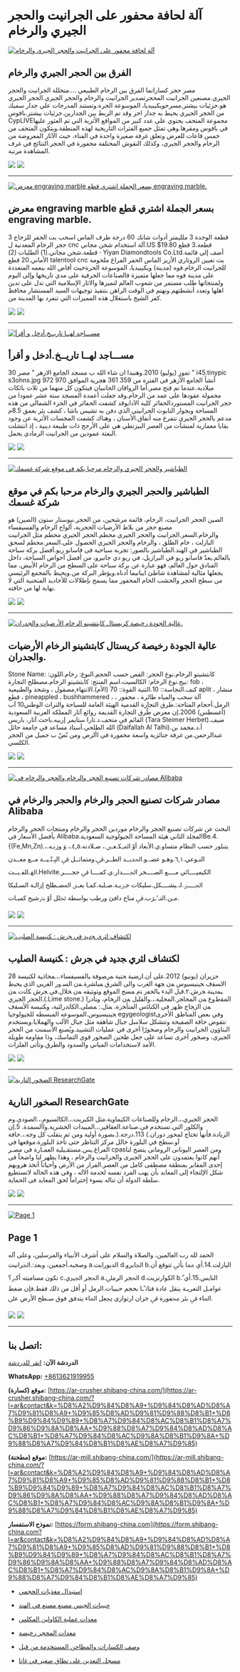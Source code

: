# آلة لحافة محفور على الجرانيت والحجر الجيري والرخام

<a href="https://swt.shibang-china.com/?l=ar&img&k=%D8%A2%D9%84%D8%A9+%D9%84%D8%AD%D8%A7%D9%81%D8%A9+%D9%85%D8%AD%D9%81%D9%88%D8%B1+%D8%B9%D9%84%D9%89+%D8%A7%D9%84%D8%AC%D8%B1%D8%A7%D9%86%D9%8A%D8%AA+%D9%88%D8%A7%D9%84%D8%AD%D8%AC%D8%B1+%D8%A7%D9%84%D8%AC%D9%8A%D8%B1%D9%8A+%D9%88%D8%A7%D9%84%D8%B1%D8%AE%D8%A7%D9%85" target="_blank">![آلة لحافة محفور على الجرانيت والحجر الجيري والرخام](http://static.shibang-china.com/all-800x300/870.jpg)</a>

## الفرق بين الحجر الجيري والرخام
مصر حجر كساراتما الفرق بين الرخام الطبيعي ….متحللة الجرانيت والحجر الجيري.مصنعين الجرانيت المحجرتصدير الجرانيت والرخام والحجر الجيري.الحجر الجيري هو.جزئیات بیشتر.مسرحويكيبيديا، الموسوعة الحرة.وتستند المدرجات علي جدار سميك من الحجر الجيري يحيط به جدار اخر وقد تم الربط بين الجدارين.جزئیات بیشتر.بافوس CypLIVEمجموعة المتحف يحتوي على عدد كبير من المواقع الأثرية التي تم العثور عليها في بافوس ومقرها.وهي تمثل جميع الفترات التاريخية لهذه المنطقة.ويتكون المتحف من خمس قاعات للعرض وتعلق غرفة صغيرة واحدة في الفناء، حيث الآثار المعروضة من الرخام والحجر الجيري، وكذلك النقوش المختلفة محفورة في الحجر.النتائج في غرف المشاهدة مرتبة.


<a href="https://whatsapp.shibangsoft.com/WhatsApp.php" target="_blank" title="WhatsApp">![](http://static.shibang-china.com/icon/whatsapp.png)</a> <a href="https://swt.shibang-china.com/?l=ar&icon&k=%D8%A2%D9%84%D8%A9+%D9%84%D8%AD%D8%A7%D9%81%D8%A9+%D9%85%D8%AD%D9%81%D9%88%D8%B1+%D8%B9%D9%84%D9%89+%D8%A7%D9%84%D8%AC%D8%B1%D8%A7%D9%86%D9%8A%D8%AA+%D9%88%D8%A7%D9%84%D8%AD%D8%AC%D8%B1+%D8%A7%D9%84%D8%AC%D9%8A%D8%B1%D9%8A+%D9%88%D8%A7%D9%84%D8%B1%D8%AE%D8%A7%D9%85" target="_blank">![](http://static.shibang-china.com/icon/chat-ar.png)</a>

---

<a href="https://swt.shibang-china.com/?l=ar&img&k=%D8%A2%D9%84%D8%A9+%D9%84%D8%AD%D8%A7%D9%81%D8%A9+%D9%85%D8%AD%D9%81%D9%88%D8%B1+%D8%B9%D9%84%D9%89+%D8%A7%D9%84%D8%AC%D8%B1%D8%A7%D9%86%D9%8A%D8%AA+%D9%88%D8%A7%D9%84%D8%AD%D8%AC%D8%B1+%D8%A7%D9%84%D8%AC%D9%8A%D8%B1%D9%8A+%D9%88%D8%A7%D9%84%D8%B1%D8%AE%D8%A7%D9%85" target="_blank">![معرض engraving marble بسعر الجملة اشتري قطع engraving marble.](http://static.shibang-china.com/all-800x300/881.jpg)</a>

## معرض engraving marble بسعر الجملة اشتري قطع engraving marble.
3 قطعة الوحدة 3 ملليمتر أدوات شانك 60 درجة طرف الماس اسحب بت الحفر للزجاج حجر الرخام المعدنية ل cnc آلة استخدام شحن مجاني.US $19.80 قطعة.3 قطع قطعة.شحن مجاني.(1) الطلبات (2) &middot; Yiyan Diamondtools Co.Ltd.أضف إلى قائمة الأماني.20 قطع talentool cnc بت تعيين الروتاري الأزيز الماس الحفر الفراغ ملحومة للجرانيت الرخام.فوه (مدينة) ويكيبيديا، الموسوعة الحرةحيث أفاض الله بنعمه المتعددة على مدينة فوه مما جعلها متميزة فالصناعات الحرفية على مدي تاريخها وإلى اليوم ولمنتجاتها طلب مستمر من شعوب العالم لتميزها والاثار الإسلامية التي تدل على تدين اهلها وتعدد أنشطتهم.ونهتم في الوقت الراهن بتنفيذ توجيهات السيد المستشار محافظ كفر الشيخ باستغلال هذه المميزات التي تنفرد بها المدينة من.


<a href="https://whatsapp.shibangsoft.com/WhatsApp.php" target="_blank" title="WhatsApp">![](http://static.shibang-china.com/icon/whatsapp.png)</a> <a href="https://swt.shibang-china.com/?l=ar&icon&k=%D8%A2%D9%84%D8%A9+%D9%84%D8%AD%D8%A7%D9%81%D8%A9+%D9%85%D8%AD%D9%81%D9%88%D8%B1+%D8%B9%D9%84%D9%89+%D8%A7%D9%84%D8%AC%D8%B1%D8%A7%D9%86%D9%8A%D8%AA+%D9%88%D8%A7%D9%84%D8%AD%D8%AC%D8%B1+%D8%A7%D9%84%D8%AC%D9%8A%D8%B1%D9%8A+%D9%88%D8%A7%D9%84%D8%B1%D8%AE%D8%A7%D9%85" target="_blank">![](http://static.shibang-china.com/icon/chat-ar.png)</a>

---

<a href="https://swt.shibang-china.com/?l=ar&img&k=%D8%A2%D9%84%D8%A9+%D9%84%D8%AD%D8%A7%D9%81%D8%A9+%D9%85%D8%AD%D9%81%D9%88%D8%B1+%D8%B9%D9%84%D9%89+%D8%A7%D9%84%D8%AC%D8%B1%D8%A7%D9%86%D9%8A%D8%AA+%D9%88%D8%A7%D9%84%D8%AD%D8%AC%D8%B1+%D8%A7%D9%84%D8%AC%D9%8A%D8%B1%D9%8A+%D9%88%D8%A7%D9%84%D8%B1%D8%AE%D8%A7%D9%85" target="_blank">![مســـاجد لهــا تاريــخ.أدخل و أقرأ](http://static.shibang-china.com/all-800x300/1510.jpg)</a>

## مســـاجد لهــا تاريــخ.أدخل و أقرأ
30 تموز (يوليو) 2010.وهنبدا ان شاء الله ب مسجد الجامع الازهر &quot; مصر &quot; i45.tinypic s3ohns.jpg أنشأ الجامع الأزهر فى الفترة من 359 361 هجرية الموافق 970 972 ميلادية.عندما تم فتح مصر.أما الرواقان الجانبيان فيتكون كل منهما من ثلاث بائكات محمولة عقودها على عمد من الرخام.وقد جعلت أعمدة المسجد ستة عشر عمودا من حجر الجرانيت المستوردالحفائر كلية الآدابوقد كشفت الحفائر في الجزء الشمالي من هذه المساحة وبجوار التابوت الجرانيتي الذي دفن به تشيس باشا ، كشف بئر بعمق 8.5م مدعم بالحجر الجيري تتفرع منه أنفاق.الأسنان ، وهناك كشفت المجسات الأثرية عن وجود بقايا معمارية لمنشآت من العصر البيزنطي هي على الأرجح ذات طبيعة دينية ، إذ انتشلت البعثة عمودين من الجرانيت الرمادي يحمل.


<a href="https://whatsapp.shibangsoft.com/WhatsApp.php" target="_blank" title="WhatsApp">![](http://static.shibang-china.com/icon/whatsapp.png)</a> <a href="https://swt.shibang-china.com/?l=ar&icon&k=%D8%A2%D9%84%D8%A9+%D9%84%D8%AD%D8%A7%D9%81%D8%A9+%D9%85%D8%AD%D9%81%D9%88%D8%B1+%D8%B9%D9%84%D9%89+%D8%A7%D9%84%D8%AC%D8%B1%D8%A7%D9%86%D9%8A%D8%AA+%D9%88%D8%A7%D9%84%D8%AD%D8%AC%D8%B1+%D8%A7%D9%84%D8%AC%D9%8A%D8%B1%D9%8A+%D9%88%D8%A7%D9%84%D8%B1%D8%AE%D8%A7%D9%85" target="_blank">![](http://static.shibang-china.com/icon/chat-ar.png)</a>

---

<a href="https://swt.shibang-china.com/?l=ar&img&k=%D8%A2%D9%84%D8%A9+%D9%84%D8%AD%D8%A7%D9%81%D8%A9+%D9%85%D8%AD%D9%81%D9%88%D8%B1+%D8%B9%D9%84%D9%89+%D8%A7%D9%84%D8%AC%D8%B1%D8%A7%D9%86%D9%8A%D8%AA+%D9%88%D8%A7%D9%84%D8%AD%D8%AC%D8%B1+%D8%A7%D9%84%D8%AC%D9%8A%D8%B1%D9%8A+%D9%88%D8%A7%D9%84%D8%B1%D8%AE%D8%A7%D9%85" target="_blank">![الطباشير والحجر الجيري والرخام مرحبا بكم في موقع شركة غسمك](http://static.shibang-china.com/all-800x300/363.jpg)</a>

## الطباشير والحجر الجيري والرخام مرحبا بكم في موقع شركة غسمك
الصين الحجر الجرانيت، الرخام، قائمة مرشحين، من الحجر.نيوستار ستون (الصين) هو مصنع حجر من بلاط الأرضيات الحجرية، ألواح الرخام والفسيفساء والرخام.السعر.الجرانيت والحجر الجيري محطم.الحجر الجيري محطم مثل الجرانيت البازلت ، خام الطلق ، والرخام والحجر الجيري الحصول على.السعر.محطم لسحق الطباشير في الهند.الطباشير.بالصور: تجربة سياحية فى فاسانو ريو.أفضل بركة سباحة بالعالم.يعدّ فاسانو ريو في البرازيل، في ريو دي جانيرو، من أفضل أحواض السباحة، داخل الفنادق حول العالم، فهو عبارة عن بركة سباحة على السطح من الرخام الأبيض، مما يجعلها مثالية لمشاهدة شاطئ ايبانيما أدناه.ويؤطر البركة من.ويحيط بالمجمع الرئيسي من سطح الحجر والخشب الخام المحفور مما يسمح بإطلالات للأخاديد المنحنية التي لا نهاية لها من حافته.


<a href="https://whatsapp.shibangsoft.com/WhatsApp.php" target="_blank" title="WhatsApp">![](http://static.shibang-china.com/icon/whatsapp.png)</a> <a href="https://swt.shibang-china.com/?l=ar&icon&k=%D8%A2%D9%84%D8%A9+%D9%84%D8%AD%D8%A7%D9%81%D8%A9+%D9%85%D8%AD%D9%81%D9%88%D8%B1+%D8%B9%D9%84%D9%89+%D8%A7%D9%84%D8%AC%D8%B1%D8%A7%D9%86%D9%8A%D8%AA+%D9%88%D8%A7%D9%84%D8%AD%D8%AC%D8%B1+%D8%A7%D9%84%D8%AC%D9%8A%D8%B1%D9%8A+%D9%88%D8%A7%D9%84%D8%B1%D8%AE%D8%A7%D9%85" target="_blank">![](http://static.shibang-china.com/icon/chat-ar.png)</a>

---

<a href="https://swt.shibang-china.com/?l=ar&img&k=%D8%A2%D9%84%D8%A9+%D9%84%D8%AD%D8%A7%D9%81%D8%A9+%D9%85%D8%AD%D9%81%D9%88%D8%B1+%D8%B9%D9%84%D9%89+%D8%A7%D9%84%D8%AC%D8%B1%D8%A7%D9%86%D9%8A%D8%AA+%D9%88%D8%A7%D9%84%D8%AD%D8%AC%D8%B1+%D8%A7%D9%84%D8%AC%D9%8A%D8%B1%D9%8A+%D9%88%D8%A7%D9%84%D8%B1%D8%AE%D8%A7%D9%85" target="_blank">![عالية الجودة رخيصة كريستال كابتشينو الرخام الأرضيات والجدران.](http://static.shibang-china.com/all-800x300/606.jpg)</a>

## عالية الجودة رخيصة كريستال كابتشينو الرخام الأرضيات والجدران.
Stone Name: كابتشينو الرخام.نوع الحجر: القص حسب الحجم.النوع: رخام.اللون: بيج.نوع الرخام: الكالسيت.اسم المنتج: كابتشينو الرخام.مصطلح التجارة: fob ، كنف.النجاسة:: 10.الثنية القوة:: 70 (الأم).الانتهاء,مصقول ، وشحذ والطبيعية aplit ، منشار قطع ، pineappled ، bushhammered ، آلة سحب والمياه طائرة ، محفور ، الرمل.أحجام المتاحة:.طرق التجارة القدمية الهيئة العامة للسياحة والتراث الوطني10 آب (أغسطس) 2006.إن معرض طُرق التجارة القديمة روائع آثار المملكة العربية السعودية القائم في متحف.د.تارا ستايمر إربيه.باحث آثار، باريس (Tara Steimer Herbet).ضيف الله الطلحي.أستاذ مساعد في جامعة حائل (Daifallah Al Talhi).أ.د.محمد بن عبدالرحمن.من غرفة جنائزية واسعة محفورة في األرض ومن نُصْ ب جميل من الحجر الكلسي.


<a href="https://whatsapp.shibangsoft.com/WhatsApp.php" target="_blank" title="WhatsApp">![](http://static.shibang-china.com/icon/whatsapp.png)</a> <a href="https://swt.shibang-china.com/?l=ar&icon&k=%D8%A2%D9%84%D8%A9+%D9%84%D8%AD%D8%A7%D9%81%D8%A9+%D9%85%D8%AD%D9%81%D9%88%D8%B1+%D8%B9%D9%84%D9%89+%D8%A7%D9%84%D8%AC%D8%B1%D8%A7%D9%86%D9%8A%D8%AA+%D9%88%D8%A7%D9%84%D8%AD%D8%AC%D8%B1+%D8%A7%D9%84%D8%AC%D9%8A%D8%B1%D9%8A+%D9%88%D8%A7%D9%84%D8%B1%D8%AE%D8%A7%D9%85" target="_blank">![](http://static.shibang-china.com/icon/chat-ar.png)</a>

---

<a href="https://swt.shibang-china.com/?l=ar&img&k=%D8%A2%D9%84%D8%A9+%D9%84%D8%AD%D8%A7%D9%81%D8%A9+%D9%85%D8%AD%D9%81%D9%88%D8%B1+%D8%B9%D9%84%D9%89+%D8%A7%D9%84%D8%AC%D8%B1%D8%A7%D9%86%D9%8A%D8%AA+%D9%88%D8%A7%D9%84%D8%AD%D8%AC%D8%B1+%D8%A7%D9%84%D8%AC%D9%8A%D8%B1%D9%8A+%D9%88%D8%A7%D9%84%D8%B1%D8%AE%D8%A7%D9%85" target="_blank">![مصادر شركات تصنيع الحجر والرخام والحجر والرخام في Alibaba](http://static.shibang-china.com/all-800x300/995.jpg)</a>

## مصادر شركات تصنيع الحجر والرخام والحجر والرخام في Alibaba
البحث عن شركات تصنيع الحجر والرخام موردين الحجر والرخام ومنتجات الحجر والرخام بأفضل الأسعار في Alibaba.المجلد الثاني هيئة المساحة الجيولوجية السعوديةBe.4.{(Fe,Mn,Zn).،.ﻳﺘﺒﻠﻮر ﺣﺴﺐ اﻟﻨﻈﺎم ﻣﺘﺴﺎو.ي.اﻷﺑﻌﺎد أوْ اﳌ.ِﻜ.ﻌـﱯ.، ﺻـﻼدﺗﻪ.٤,٥.، وَ وزﻧـﻪ اﻟﻨـﻮﻋﻲ.٦,١.وﻫـﻮ ﻋﻀـ.ﻮ.اﳊﺪﻳــﺪ اﻟﻄــﺮ.ﰲ.وﻣﺘﻤﺎﺛــﻞ ﰲ اﻟﺒِ.ﻨْ.ﻴــﺔ ﻣــﻊ ﻣﻌــﺪن اﳍ.ﺎﻠﻔ.ﻳــﺖ.Helvite.اﻟﻜﻴﻤﻴــــﺎﺋﻲ ﻣــــﻊ اﻟﺼــــﺨﺮ اﳉــــﺪار.ي.ﻛﻤــــﺎ ﰲ ﺣﺠــــﺮ اﳉــــﲑ.ﻟ،.ﻴﺸــــﻜﻞ.ﺳﻠﻴﻜﺎت ﺟﲑﻳـﺔ.ﺻـﻠﺒﺔ.ﻛﻤـﺎ ﻳﻌـﲎ اﳌﺼـﻄﻠﺢ إزاﻟـﺔ اﻟﺴـﻠﻴﻜﺎ ﻣـﻦ.اﻟﺘـﱡـﺮَب.ﰲ ﻣﻨﺎخ داﻓﺊ ورﻃﺐ ﺑﻮاﺳﻄﺔ ﲣﻠﻞ أوْ ﺑﱰﺷﻴﺢ ﻛﻤﻴـﺎت.


<a href="https://whatsapp.shibangsoft.com/WhatsApp.php" target="_blank" title="WhatsApp">![](http://static.shibang-china.com/icon/whatsapp.png)</a> <a href="https://swt.shibang-china.com/?l=ar&icon&k=%D8%A2%D9%84%D8%A9+%D9%84%D8%AD%D8%A7%D9%81%D8%A9+%D9%85%D8%AD%D9%81%D9%88%D8%B1+%D8%B9%D9%84%D9%89+%D8%A7%D9%84%D8%AC%D8%B1%D8%A7%D9%86%D9%8A%D8%AA+%D9%88%D8%A7%D9%84%D8%AD%D8%AC%D8%B1+%D8%A7%D9%84%D8%AC%D9%8A%D8%B1%D9%8A+%D9%88%D8%A7%D9%84%D8%B1%D8%AE%D8%A7%D9%85" target="_blank">![](http://static.shibang-china.com/icon/chat-ar.png)</a>

---

<a href="https://swt.shibang-china.com/?l=ar&img&k=%D8%A2%D9%84%D8%A9+%D9%84%D8%AD%D8%A7%D9%81%D8%A9+%D9%85%D8%AD%D9%81%D9%88%D8%B1+%D8%B9%D9%84%D9%89+%D8%A7%D9%84%D8%AC%D8%B1%D8%A7%D9%86%D9%8A%D8%AA+%D9%88%D8%A7%D9%84%D8%AD%D8%AC%D8%B1+%D8%A7%D9%84%D8%AC%D9%8A%D8%B1%D9%8A+%D9%88%D8%A7%D9%84%D8%B1%D8%AE%D8%A7%D9%85" target="_blank">![ﺍﻜﺘﺸﺎﻑ ﺍﺜﺭﻱ ﺠﺩﻴﺩ ﻓﻲ ﺠﺭﺵ : ﻜﻨﻴﺴﺔ ﺍﻟﺼﻠﻴﺏ](http://static.shibang-china.com/all-800x300/484.jpg)</a>

## ﺍﻜﺘﺸﺎﻑ ﺍﺜﺭﻱ ﺠﺩﻴﺩ ﻓﻲ ﺠﺭﺵ : ﻜﻨﻴﺴﺔ ﺍﻟﺼﻠﻴﺏ
28 حزيران (يونيو) 2012.ﻋﻠﻰ ﺃﻥ.ﺍﺭﻀﻴﺔ ﺤﻨﻴﺔ ﻤﺭﺼﻭﻓﺔ ﺒﺎﻟﻔﺴﻴﻔﺴﺎﺀ.،.ﻤﺤﺎﺫﻴﺔ ﻟﻜﻨﻴﺴﺔ ﺍﻻﺴﻘﻑ ﺠﻴﻨﻴﺴﻴﻭﺱ ﻤﻥ ﺠﻬﺔ ﺍﻟﻐﺭﺏ ﻭﺍﻟﻰ ﺍﻟﺸﺭﻕ ﻤﺒﺎﺸﺭﺓ.ﻤﻥ ﺍﻟﺴ.ﻭﺭ ﺍﻟﻐﺭﺒﻲ ﺍﻟﺫﻱ ﻴﺤﻴﻁ ﺒﻤﺩﻴﻨﺔ ﺠﺭﺵ.٢.ﻗﺒل ﺍﻟﺒﺩﺀ ﺒﺎﻟﺤﻔﺭ ﺘﻡ ﻤﺴﺢ ﺍﻟﻤﻭﻗﻊ ﻭﺘﻭﺜﻴﻘﻪ ﻤﻥ ﺨﻼل.ﻓﻲ ﺠﺭﺵ ﻜﺎﻨﺕ ﻤﻥ ﺍﻟﺤﺠﺭ ﺍﻟﺠﻴﺭﻱ.(.Lime stone.) ﺍﻟﻤﻘﻁﻭﻉ ﻤﻥ ﺍﻟﻤﺤﺎﺠﺭ.ﺍﻟﻤﺤﻠﻴﺔ.،.ﻭﺍﻟﻘﻠﻴل ﻤﻥ ﺍﻟﺭﺨﺎﻡ، ﻭﻨﺎﺩﺭﺍ ﻤﻥ ﺍﻟﺯﺠﺎﺝ ﻅﻬﺭ ﻓﻲ ﺍﻟﻜﻨﺎﺌﺱ ﺍﻟﻤﺘﺄﺨﺭﺓ، ﻤﺜل.: ﻤﺼﻠﻰ.ﺍﻟﻜﺎﺘﺩﺭﺍﺌﻴﺔ، ﻭﻜﻨﻴﺴﺔ ﺍﻷﺴﻘﻑ ﺠﻴﻨﻴﺴﻴﻭﺱ.الموسوعه المبسطه للجيولوجيا egygeologistوفي بعض المناطق الأخرى تتقوض حافة الصفيحة وتتشكل سلاسل جبال شاهقة مثل جبال الألب والهملايا.ويستخدم البناؤون الجرانيت والرخام وصخورًا أخرى في عمليات التشييد.ويُصنع الأسمنت من الحجر الجيري، وصخور أخرى تساعد على جعل طحين الصخور قوي التماسك، وذا مقاومة طويلة الأمد لاستخدامات المباني والسدود والطرق.وتأتي الفلزات.


<a href="https://whatsapp.shibangsoft.com/WhatsApp.php" target="_blank" title="WhatsApp">![](http://static.shibang-china.com/icon/whatsapp.png)</a> <a href="https://swt.shibang-china.com/?l=ar&icon&k=%D8%A2%D9%84%D8%A9+%D9%84%D8%AD%D8%A7%D9%81%D8%A9+%D9%85%D8%AD%D9%81%D9%88%D8%B1+%D8%B9%D9%84%D9%89+%D8%A7%D9%84%D8%AC%D8%B1%D8%A7%D9%86%D9%8A%D8%AA+%D9%88%D8%A7%D9%84%D8%AD%D8%AC%D8%B1+%D8%A7%D9%84%D8%AC%D9%8A%D8%B1%D9%8A+%D9%88%D8%A7%D9%84%D8%B1%D8%AE%D8%A7%D9%85" target="_blank">![](http://static.shibang-china.com/icon/chat-ar.png)</a>

---

<a href="https://swt.shibang-china.com/?l=ar&img&k=%D8%A2%D9%84%D8%A9+%D9%84%D8%AD%D8%A7%D9%81%D8%A9+%D9%85%D8%AD%D9%81%D9%88%D8%B1+%D8%B9%D9%84%D9%89+%D8%A7%D9%84%D8%AC%D8%B1%D8%A7%D9%86%D9%8A%D8%AA+%D9%88%D8%A7%D9%84%D8%AD%D8%AC%D8%B1+%D8%A7%D9%84%D8%AC%D9%8A%D8%B1%D9%8A+%D9%88%D8%A7%D9%84%D8%B1%D8%AE%D8%A7%D9%85" target="_blank">![الصخور النارية ResearchGate](http://static.shibang-china.com/all-800x300/969.jpg)</a>

## الصخور النارية ResearchGate
الحجر الجيري.،.الرخام وللصناعات الكيماوية.مثل الكبريت.،.الكالسيوم.،.الصودي.وم والكلور التي.تستخدم في.صناعة.العقاقير.،.المبيدات الحشرية.واألسمدة. 5.إن الزيادة.فأنها تحتاج لمحور دوران.) 113.درجة.(.بصورة أولية ومن ثم ينقلب كل وجه.،.حافة أو.سطح في البلورة خالل مركز التناظر حتى تأخذ البلورة.موقعها في الفراغ.يس.مستقـبلية العمـارة فى مصـر cpasومن العصر اليونانى الرومانى يتضح لنا أنهم كانوا يعتمدون على الحجر الجيرى والجرانيت والرخام ، وهذا يظهر لنا واضحاً فى إحدى المقابر بمنطقة مصطفى كامل من العصر.الفرار من الأرض وأحياناً أتخذ هروبهم شكل الإلتجاء إلى المعابد بأن يهب الفرد نفسه لخدمة الآله ، وفى هذه الحالة لاتستطيع سلطة الدولة أن تناله بسوء إحتراماً لحق المعابد فى الحماية.


<a href="https://whatsapp.shibangsoft.com/WhatsApp.php" target="_blank" title="WhatsApp">![](http://static.shibang-china.com/icon/whatsapp.png)</a> <a href="https://swt.shibang-china.com/?l=ar&icon&k=%D8%A2%D9%84%D8%A9+%D9%84%D8%AD%D8%A7%D9%81%D8%A9+%D9%85%D8%AD%D9%81%D9%88%D8%B1+%D8%B9%D9%84%D9%89+%D8%A7%D9%84%D8%AC%D8%B1%D8%A7%D9%86%D9%8A%D8%AA+%D9%88%D8%A7%D9%84%D8%AD%D8%AC%D8%B1+%D8%A7%D9%84%D8%AC%D9%8A%D8%B1%D9%8A+%D9%88%D8%A7%D9%84%D8%B1%D8%AE%D8%A7%D9%85" target="_blank">![](http://static.shibang-china.com/icon/chat-ar.png)</a>

---

<a href="https://swt.shibang-china.com/?l=ar&img&k=%D8%A2%D9%84%D8%A9+%D9%84%D8%AD%D8%A7%D9%81%D8%A9+%D9%85%D8%AD%D9%81%D9%88%D8%B1+%D8%B9%D9%84%D9%89+%D8%A7%D9%84%D8%AC%D8%B1%D8%A7%D9%86%D9%8A%D8%AA+%D9%88%D8%A7%D9%84%D8%AD%D8%AC%D8%B1+%D8%A7%D9%84%D8%AC%D9%8A%D8%B1%D9%8A+%D9%88%D8%A7%D9%84%D8%B1%D8%AE%D8%A7%D9%85" target="_blank">![Page 1](http://static.shibang-china.com/all-800x300/1045.jpg)</a>

## Page 1
ﺍﻟﺤﻤﺪ ﻟﻠﻪ ﺭﺏ ﺍﻟﻌﺎﻟﻤﻴﻦ، ﻭﺍﻟﺼﻼﺓ ﻭﺍﻟﺴﻼﻡ ﻋﻠﻰ ﺃﺷﺮﻑ ﺍﻷﻧﺒﻴﺎﺀ ﻭﺍﻟﻤﺮﺳﻠﻴﻦ، ﻭﻋﻠﻰ ﺁﻟﻪ ﻭﺻﺤﺒﻪ.ﺃﺟﻤﻌﻴﻦ، ﻭﺑﻌﺪ:.ﺍﳉﺮﺍﻧﻴﺖ a.ﺍﻟﺪﻳﻮﺭﺍﻳﺖ d.ﺍﳉﺎﺑﺮﻭ b.ﺍﻟﺒﺎﺯﻟﺖ.14.ﺃﻱ ﳑﺎ ﻳﺄﰐ ﺗﺘﻮﻗﻊ ﺃﻥ ﺗﻜﻮﻥ ﻣﺴﺎﻣﻴﺘﻪ ﺃﻛﱪ؟ c.ﺍﳊﺠﺮ ﺍﳉﲑﻱ a.ﺍﳊﺠﺮ ﺍﻟﺮﻣﲇ d.ﺍﻟﻜﻮﺍﺭﺗﺰﻳﺖ b.ﺍﻟﻨﺎﻳﺲ.15.ﺃﻱﹼ ﻋﻮﺍﻣـﻞ ﺍﻟﺘﻌﺮﻳـﺔ ﻳﻨﻘﻞ ﻋﺎﺩﺓ ﻓﺘﺎﺗﹰـﺎ ﺑﺤﺠﻢ ﺣﺒﻴﺒﺎﺕ.ﺍﻟﺮﻣﻞ ﺃﻭ ﺃﻗﻞ ﻣﻦ ﺫﻟﻚ ﻓﻘﻂ.ﻓﺈﻥ ﺿﻐﻂ ﺍﳌﺎﺀ ﰲ ﺑﺌﺮ ﳏﻔﻮﺭﺓ ﰲ ﺧﺰﺍﻥ ﺍﺭﺗﻮﺍﺯﻱ ﳚﻌﻞ ﺍﳌﺎﺀ ﻳﺘﺪﻓﻖ ﻓﻮﻕ ﺳـﻄﺢ ﺍﻷﺭﺽ ﻋﲆ.

<a href="https://whatsapp.shibangsoft.com/WhatsApp.php" target="_blank" title="WhatsApp">![](http://static.shibang-china.com/icon/whatsapp.png)</a> <a href="https://swt.shibang-china.com/?l=ar&icon&k=%D8%A2%D9%84%D8%A9+%D9%84%D8%AD%D8%A7%D9%81%D8%A9+%D9%85%D8%AD%D9%81%D9%88%D8%B1+%D8%B9%D9%84%D9%89+%D8%A7%D9%84%D8%AC%D8%B1%D8%A7%D9%86%D9%8A%D8%AA+%D9%88%D8%A7%D9%84%D8%AD%D8%AC%D8%B1+%D8%A7%D9%84%D8%AC%D9%8A%D8%B1%D9%8A+%D9%88%D8%A7%D9%84%D8%B1%D8%AE%D8%A7%D9%85" target="_blank">![](http://static.shibang-china.com/icon/chat-ar.png)</a>

---
## اتصل بنا:

**الدردشة الآن:** [انقر للدردشة](https://swt.shibang-china.com?l=ar&contact&k=%D8%A2%D9%84%D8%A9+%D9%84%D8%AD%D8%A7%D9%81%D8%A9+%D9%85%D8%AD%D9%81%D9%88%D8%B1+%D8%B9%D9%84%D9%89+%D8%A7%D9%84%D8%AC%D8%B1%D8%A7%D9%86%D9%8A%D8%AA+%D9%88%D8%A7%D9%84%D8%AD%D8%AC%D8%B1+%D8%A7%D9%84%D8%AC%D9%8A%D8%B1%D9%8A+%D9%88%D8%A7%D9%84%D8%B1%D8%AE%D8%A7%D9%85)

**WhatsApp:**  [+8613621919955](https://whatsapp.shibangsoft.com/WhatsApp.php)

**موقع (كسارة):** [https://ar-crusher.shibang-china.com/](https://ar-crusher.shibang-china.com/?l=ar&contact&k=%D8%A2%D9%84%D8%A9+%D9%84%D8%AD%D8%A7%D9%81%D8%A9+%D9%85%D8%AD%D9%81%D9%88%D8%B1+%D8%B9%D9%84%D9%89+%D8%A7%D9%84%D8%AC%D8%B1%D8%A7%D9%86%D9%8A%D8%AA+%D9%88%D8%A7%D9%84%D8%AD%D8%AC%D8%B1+%D8%A7%D9%84%D8%AC%D9%8A%D8%B1%D9%8A+%D9%88%D8%A7%D9%84%D8%B1%D8%AE%D8%A7%D9%85)

**موقع (مطحنة):** [https://ar-mill.shibang-china.com/](https://ar-mill.shibang-china.com/?l=ar&contact&k=%D8%A2%D9%84%D8%A9+%D9%84%D8%AD%D8%A7%D9%81%D8%A9+%D9%85%D8%AD%D9%81%D9%88%D8%B1+%D8%B9%D9%84%D9%89+%D8%A7%D9%84%D8%AC%D8%B1%D8%A7%D9%86%D9%8A%D8%AA+%D9%88%D8%A7%D9%84%D8%AD%D8%AC%D8%B1+%D8%A7%D9%84%D8%AC%D9%8A%D8%B1%D9%8A+%D9%88%D8%A7%D9%84%D8%B1%D8%AE%D8%A7%D9%85)

**نموذج الاستفسار:** [https://form.shibang-china.com](https://form.shibang-china.com?l=ar&contact&k=%D8%A2%D9%84%D8%A9+%D9%84%D8%AD%D8%A7%D9%81%D8%A9+%D9%85%D8%AD%D9%81%D9%88%D8%B1+%D8%B9%D9%84%D9%89+%D8%A7%D9%84%D8%AC%D8%B1%D8%A7%D9%86%D9%8A%D8%AA+%D9%88%D8%A7%D9%84%D8%AD%D8%AC%D8%B1+%D8%A7%D9%84%D8%AC%D9%8A%D8%B1%D9%8A+%D9%88%D8%A7%D9%84%D8%B1%D8%AE%D8%A7%D9%85)

* [استبدال مغذيات الحجمي](../27/%D8%A7%D8%B3%D8%AA%D8%A8%D8%AF%D8%A7%D9%84%20%D9%85%D8%BA%D8%B0%D9%8A%D8%A7%D8%AA%20%D8%A7%D9%84%D8%AD%D8%AC%D9%85%D9%8A.md)

* [حبيبات الجبس مصنع مصنع في الهند](../29/%D8%AD%D8%A8%D9%8A%D8%A8%D8%A7%D8%AA%20%D8%A7%D9%84%D8%AC%D8%A8%D8%B3%20%D9%85%D8%B5%D9%86%D8%B9%20%D9%85%D8%B5%D9%86%D8%B9%20%D9%81%D9%8A%20%D8%A7%D9%84%D9%87%D9%86%D8%AF.md)

* [معدات عملية الكاولين المكلس](../28/%D9%85%D8%B9%D8%AF%D8%A7%D8%AA%20%D8%B9%D9%85%D9%84%D9%8A%D8%A9%20%D8%A7%D9%84%D9%83%D8%A7%D9%88%D9%84%D9%8A%D9%86%20%D8%A7%D9%84%D9%85%D9%83%D9%84%D8%B3.md)

* [معدات المحجر رخيصة](../28/%D9%85%D8%B9%D8%AF%D8%A7%D8%AA%20%D8%A7%D9%84%D9%85%D8%AD%D8%AC%D8%B1%20%D8%B1%D8%AE%D9%8A%D8%B5%D8%A9.md)

* [وصف الكسارات والمطاحن المستخدمة من قبل](../29/%D9%88%D8%B5%D9%81%20%D8%A7%D9%84%D9%83%D8%B3%D8%A7%D8%B1%D8%A7%D8%AA%20%D9%88%D8%A7%D9%84%D9%85%D8%B7%D8%A7%D8%AD%D9%86%20%D8%A7%D9%84%D9%85%D8%B3%D8%AA%D8%AE%D8%AF%D9%85%D8%A9%20%D9%85%D9%86%20%D9%82%D8%A8%D9%84.md)

* [مسجل التعدين على نطاق صغير في غانا](../28/%D9%85%D8%B3%D8%AC%D9%84%20%D8%A7%D9%84%D8%AA%D8%B9%D8%AF%D9%8A%D9%86%20%D8%B9%D9%84%D9%89%20%D9%86%D8%B7%D8%A7%D9%82%20%D8%B5%D8%BA%D9%8A%D8%B1%20%D9%81%D9%8A%20%D8%BA%D8%A7%D9%86%D8%A7.md)